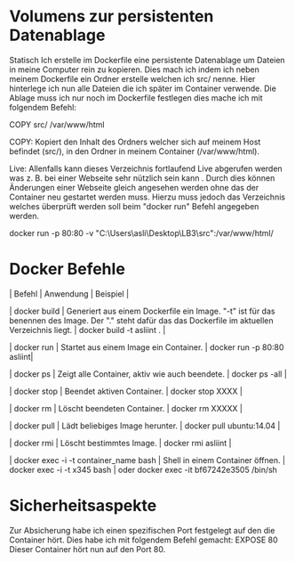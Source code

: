 # Volumens zur persistenten Datenablage
Statisch
Ich erstelle im Dockerfile eine persistente Datenablage um Dateien in meine Computer rein zu kopieren. Dies mach ich indem ich neben meinem Dockerfile ein Ordner erstelle welchen ich src/ nenne. Hier hinterlege ich nun alle Dateien die ich später im Container verwende. Die Ablage muss ich nur noch im Dockerfile festlegen dies mache ich mit folgendem Befehl:

COPY src/ /var/www/html

COPY: Kopiert den Inhalt des Ordners welcher sich auf meinem Host befindet (src/), in den Ordner in meinem Container (/var/www/html).

Live:
Allenfalls kann dieses Verzeichnis fortlaufend Live abgerufen werden was z. B. bei einer Webseite sehr nützlich sein kann . Durch dies können Änderungen einer Webseite gleich angesehen werden ohne das der Container neu gestartet werden muss. Hierzu muss jedoch das Verzeichnis welches überprüft werden soll beim "docker run" Befehl angegeben werden.

docker run -p 80:80 -v "C:\Users\asli\Desktop\LB3\src":/var/www/html/

# Docker Befehle
| Befehl | Anwendung | Beispiel |

| docker build | Generiert aus einem Dockerfile ein Image. "-t" ist für das benennen des Image. Der "." steht dafür das das Dockerfile im aktuellen Verzeichnis liegt. | docker build -t asliint . |

| docker run | Startet aus einem Image ein Container. | docker run -p 80:80 asliint|

| docker ps | Zeigt alle Container, aktiv wie auch beendete. | docker ps -all |

| docker stop | Beendet aktiven Container. | docker stop XXXX |

| docker rm | Löscht beendeten Container. | docker rm XXXXX |

| docker pull | Lädt beliebiges Image herunter. | docker pull ubuntu:14.04 |

| docker rmi | Löscht bestimmtes Image. | docker rmi asliint |

| docker exec -i -t container_name bash | Shell in einem Container öffnen. | docker exec -i -t x345 bash | oder docker exec -it bf67242e3505 /bin/sh

# Sicherheitsaspekte
Zur Absicherung habe ich einen spezifischen Port festgelegt auf den die Container hört. Dies habe ich mit folgendem Befehl gemacht:
EXPOSE 80
Dieser Container hört nun auf den Port 80.
<!--stackedit_data:
eyJoaXN0b3J5IjpbNTYwNzc5MTgxLC01NDMwMjMzMDQsMjUyMD
EzNjksLTE0NzUxNTM0LDEwNTg0Njg1MDBdfQ==
-->